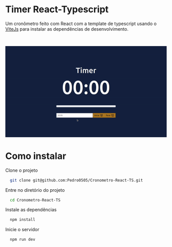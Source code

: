 
# Timer React-Typescript

Um cronômetro feito com React com a template de typescript usando o
<a href="https://vitejs.dev/">ViteJs</a> para instalar as dependências de desenvolvimento.

<br />

![](https://github.com/Pedro0505/my-portfolio/blob/main/src/images/timer.gif?raw=true)

# Como instalar

Clone o projeto

```bash
  git clone git@github.com:Pedro0505/Cronometro-React-TS.git
```

Entre no diretório do projeto

```bash
  cd Cronometro-React-TS
```

Instale as dependências

```bash
  npm install
```

Inicie o servidor

```bash
  npm run dev
```

